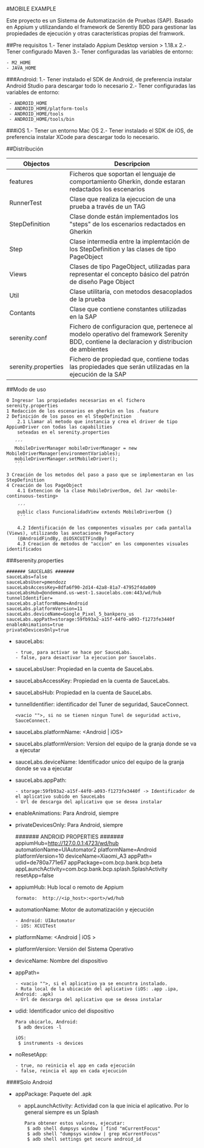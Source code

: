 #MOBILE EXAMPLE

Este proyecto es un Sistema de Automatización de Pruebas (SAP). Basado en Appium y utilizandando
el framework de Serentiy BDD para gestionar las propiedades de ejecución y otras características 
propias del framwork.

##Pre requisitos
    1.- Tener instalado Appium Desktop version > 1.18.x
    2.- Tener configurado Maven
    3.- Tener configuradas las variables de entorno:

 ```
 - M2_HOME
 - JAVA_HOME
 ```
   
###Android: 
    1.- Tener instalado el SDK de Android, de preferencia instalar Android Studio para descargar todo lo necesario
    2.- Tener configuradas las variables de entorno:

 ```
  - ANDROID_HOME
  - ANDROID_HOME/platform-tools
  - ANDROID_HOME/tools
  - ANDROID_HOME/tools/bin
 ```

###iOS
    1.- Tener un entorno Mac OS 
    2.- Tener instalado el SDK de iOS, de preferencia instalar XCode para descargar todo lo necesario.
    
##Distribución

| Objectos | Descripcion |
| ---- | ----|
| features | Ficheros que soportan el lenguaje de comportamiento Gherkin, donde estaran redactados los escenarios |
| RunnerTest | Clase que realiza la ejecucion de una prueba a través de un TAG |
| StepDefinition | Clase donde están implementados los "steps" de los escenarios redactados en Gherkin |
| Step | Clase intermedia entre la implemtación de los StepDefinition y las clases de tipo PageObject |
| Views | Clases de tipo PageObject, utilizadas para representar el concepto básico del patrón de diseño Page Object |
| Util | Clase utilitaria, con metodos desacoplados de la prueba |
| Contants | Clase que contiene constantes utilizadas en la SAP |
| serenity.conf | Fichero de configuracion que, pertenece al modelo operativo del framework Serenity BDD, contiene la declaracion y distribucion de ambientes |
| serenity.properties | Fichero de propiedad que, contiene todas las propiedades que serán utilizadas en la ejecución de la SAP |

##Modo de uso

    0 Ingresar las propiedades necesarias en el fichero serenity.properties
    1 Redacción de los escenarios en gherkin en los .feature
    2 Definición de los pasos en el StepDefinition
        2.1 Llamar al metodo que instancia y crea el driver de tipo AppiumDriver con todas las capabilities 
        seteadas en el serenity.properties
        
       ´´´
       MobileDriverManager mobileDriverManager = new MobileDriverManager(environmentVariables);
       mobileDriverManager.setMobileDriver();
       ´´´
        
    3 Creación de los metodos del paso a paso que se implementaran en los StepDefinition
    4 Creación de los PageObject
        4.1 Extencion de la clase MobileDriverDom, del Jar <mobile-continuous-testing>
        
        ´´´
        public class FuncionalidadView extends MobileDriverDom {}
        ´´´
        
        4.2 Identificación de los componentes visuales por cada pantalla (Views), utilizando las anotaciones PageFactory 
        (@AndroidFindBy, @iOSXCUITFindBy)
        4.3 Creacion de metodos de "accion" en los componentes visuales identificados
    
###serenity.properties
    
    ####### SAUCELABS #######
    sauceLabs=false
    sauceLabsUser=pmendozz
    sauceLabsAccessKey=8dfa6f90-2d14-42a8-81a7-47952f4da009
    sauceLabsHub=@ondemand.us-west-1.saucelabs.com:443/wd/hub
    tunnelIdentifier=
    sauceLabs.platformName=Android
    sauceLabs.platformVersion=11
    sauceLabs.deviceName=Google_Pixel_5_bankperu_us
    sauceLabs.appPath=storage:59fb93a2-a15f-44f0-a093-f1273fe3440f
    enableAnimations=true
    privateDevicesOnly=true
    
* sauceLabs:

    ```
    - true, para activar se hace por SauceLabs.
    - false, para desactivar la ejecucion por Saucelabs.
    ```
  
* sauceLabsUser: Propiedad en la cuenta de SauceLabs.
* sauceLabsAccessKey: Propiedad en la cuenta de SauceLabs.
* sauceLabsHub: Propiedad en la cuenta de SauceLabs.
* tunnelIdentifier: identificador del Tuner de seguridad, SauceConnect.

    ```
    <vacio "">, si no se tienen ningun Tunel de seguridad activo, SauceConnect.
    ```

* sauceLabs.platformName: <Android | iOS>
* sauceLabs.platformVersion: Version del equipo de la granja donde se va a ejecutar
* sauceLabs.deviceName: Identificador unico del equipo de la granja donde se va a ejecutar
* sauceLabs.appPath: 

    ```
    - storage:59fb93a2-a15f-44f0-a093-f1273fe3440f -> Identificador de el aplicativo subido en SauceLabs
    - Url de descarga del aplicativo que se desea instalar
    ```

* enableAnimations: Para Android, siempre <true>
* privateDevicesOnly: Para Android, siempre <true>
        

    ####### ANDROID PROPERTIES #######
    appiumHub=http://127.0.0.1:4723/wd/hub
    automationName=UIAutomator2
    platformName=Android
    platformVersion=10
    deviceName=Xiaomi_A3
    appPath=
    udid=de780a771e67
    appPackage=com.bcp.bank.bcp.beta
    appLaunchActivity=com.bcp.bank.bcp.splash.SplashActivity
    resetApp=false
    
    
* appiumHub: Hub local o remoto de Appium

    ```
    formato:  http://<ip_host>:<port>/wd/hub
    ```

* automationName: Motor de automatización y ejecución

    ```
    - Android: UIAutomator
    - iOS: XCUITest
    ```

* platformName: <Android | iOS >
* platformVersion: Versión del Sistema Operativo
* deviceName: Nombre del dispositivo
* appPath= 

    ```
    - <vacio "">, si el aplicativo ya se encuntra instalado.
    - Ruta local de la ubicación del aplicativo (iOS: .app .ipa, Android: .apk)
    - Url de descarga del aplicativo que se desea instalar 
    ```

* udid: Identificador unico del dispositivo

    ```
    Para ubicarlo, Android:
     $ adb devices -l
  
    iOS:
     $ instruments -s devices
    ```
  
* noResetApp: 

    ```
    - true, no reinicia el app en cada ejecución
    - false, reincia el app en cada ejecución
    ```
  
####Solo Android
* appPackage: Paquete del .apk
  * appLaunchActivity: Actividad con la que inicia el aplicativo. Por lo general siempre es un Splash

      ```
      Para obtener estos valores, ejecutar:
       $ adb shell dumpsys window | find "mCurrentFocus"
       $ adb shell "dumpsys window | grep mCurrentFocus"
       $ adb shell settings get secure android_id
      ```
  

